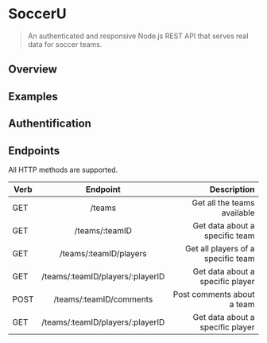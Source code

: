 # SoccerU

> An authenticated and responsive Node.js REST API that serves real data for soccer teams.

## Overview


## Examples


## Authentification

## Endpoints

All HTTP methods are supported.

|       Verb          |      Endpoint        |       Description                           |
| -------------       |:--------------------:| -------------------------------------------:|
| GET                 | /teams                         |Get all the teams available       |
| GET                 | /teams/:teamID                 |Get data about a specific team    |
| GET                 | /teams/:teamID/players         |Get all players of a specific team |
| GET                 | /teams/:teamID/players/:playerID|Get data about a specific player |
| POST                 | /teams/:teamID/comments        |Post comments about a team |
| GET                 | /teams/:teamID/players/:playerID|Get data about a specific player |
